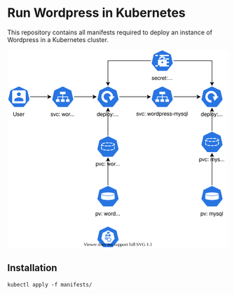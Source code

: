 # Run Wordpress in Kubernetes

This repository contains all manifests required to deploy an instance of Wordpress in a Kubernetes cluster.

![diagram](files/diagram.svg)

## Installation
```
kubectl apply -f manifests/
```
